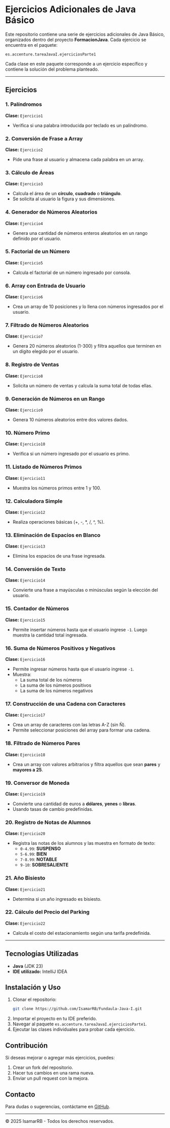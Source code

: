 # Ejercicios Adicionales de Java Básico

Este repositorio contiene una serie de ejercicios adicionales de Java Básico, organizados dentro del proyecto **FormacionJava**.
Cada ejercicio se encuentra en el paquete:

```
es.accenture.tareaJavaI.ejerciciosParte1
```

Cada clase en este paquete corresponde a un ejercicio específico y contiene la solución del problema planteado.

---

## Ejercicios

### 1. Palíndromos
**Clase:** `Ejercicio1`
- Verifica si una palabra introducida por teclado es un palíndromo.

### 2. Conversión de Frase a Array
**Clase:** `Ejercicio2`
- Pide una frase al usuario y almacena cada palabra en un array.

### 3. Cálculo de Áreas
**Clase:** `Ejercicio3`
- Calcula el área de un **círculo**, **cuadrado** o **triángulo**.
- Se solicita al usuario la figura y sus dimensiones.

### 4. Generador de Números Aleatorios
**Clase:** `Ejercicio4`
- Genera una cantidad de números enteros aleatorios en un rango definido por el usuario.

### 5. Factorial de un Número
**Clase:** `Ejercicio5`
- Calcula el factorial de un número ingresado por consola.

### 6. Array con Entrada de Usuario
**Clase:** `Ejercicio6`
- Crea un array de 10 posiciones y lo llena con números ingresados por el usuario.

### 7. Filtrado de Números Aleatorios
**Clase:** `Ejercicio7`
- Genera 20 números aleatorios (1-300) y filtra aquellos que terminen en un dígito elegido por el usuario.

### 8. Registro de Ventas
**Clase:** `Ejercicio8`
- Solicita un número de ventas y calcula la suma total de todas ellas.

### 9. Generación de Números en un Rango
**Clase:** `Ejercicio9`
- Genera 10 números aleatorios entre dos valores dados.

### 10. Número Primo
**Clase:** `Ejercicio10`
- Verifica si un número ingresado por el usuario es primo.

### 11. Listado de Números Primos
**Clase:** `Ejercicio11`
- Muestra los números primos entre 1 y 100.

### 12. Calculadora Simple
**Clase:** `Ejercicio12`
- Realiza operaciones básicas (+, -, *, /, ^, %).

### 13. Eliminación de Espacios en Blanco
**Clase:** `Ejercicio13`
- Elimina los espacios de una frase ingresada.

### 14. Conversión de Texto
**Clase:** `Ejercicio14`
- Convierte una frase a mayúsculas o minúsculas según la elección del usuario.

### 15. Contador de Números
**Clase:** `Ejercicio15`
- Permite insertar números hasta que el usuario ingrese `-1`. Luego muestra la cantidad total ingresada.

### 16. Suma de Números Positivos y Negativos
**Clase:** `Ejercicio16`
- Permite ingresar números hasta que el usuario ingrese `-1`.
- Muestra:
    - La suma total de los números
    - La suma de los números positivos
    - La suma de los números negativos

### 17. Construcción de una Cadena con Caracteres
**Clase:** `Ejercicio17`
- Crea un array de caracteres con las letras A-Z (sin Ñ).
- Permite seleccionar posiciones del array para formar una cadena.

### 18. Filtrado de Números Pares
**Clase:** `Ejercicio18`
- Crea un array con valores arbitrarios y filtra aquellos que sean **pares** y **mayores a 25**.

### 19. Conversor de Moneda
**Clase:** `Ejercicio19`
- Convierte una cantidad de euros a **dólares**, **yenes** o **libras**.
- Usando tasas de cambio predefinidas.

### 20. Registro de Notas de Alumnos
**Clase:** `Ejercicio20`
- Registra las notas de los alumnos y las muestra en formato de texto:
    - `0-4.99`: **SUSPENSO**
    - `5-6.99`: **BIEN**
    - `7-8.99`: **NOTABLE**
    - `9-10`: **SOBRESALIENTE**

### 21. Año Bisiesto
**Clase:** `Ejercicio21`
- Determina si un año ingresado es bisiesto.

### 22. Cálculo del Precio del Parking
**Clase:** `Ejercicio22`
- Calcula el costo del estacionamiento según una tarifa predefinida.

---

## Tecnologías Utilizadas
- **Java** (JDK 23)
- **IDE utilizado:** IntelliJ IDEA

## Instalación y Uso
1. Clonar el repositorio:
   ```bash
   git clone https://github.com/IsamarRB/Fundaula-Java-I.git
   ```
2. Importar el proyecto en tu IDE preferido.
3. Navegar al paquete `es.accenture.tareaJavaI.ejerciciosParte1`.
4. Ejecutar las clases individuales para probar cada ejercicio.

## Contribución
Si deseas mejorar o agregar más ejercicios, puedes:
1. Crear un fork del repositorio.
2. Hacer tus cambios en una rama nueva.
3. Enviar un pull request con la mejora.

## Contacto
Para dudas o sugerencias, contáctame en [GitHub](https://github.com/IsamarRB).

---
© 2025 IsamarRB - Todos los derechos reservados.


